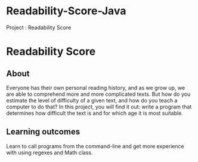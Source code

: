 # Readability-Score-Java
Project : Readability Score

# Readability Score

## About
Everyone has their own personal reading history, and as we grow up, we are able to comprehend more and more complicated texts. But how do you estimate the level of difficulty of a given text, and how do you teach a computer to do that? In this project, you will find it out: write a program that determines how difficult the text is and for which age it is most suitable.

## Learning outcomes
Learn to call programs from the command-line and get more experience with using regexes and Math class.

